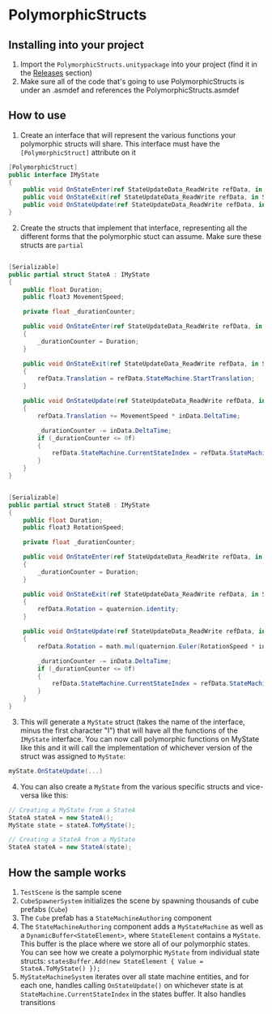 # PolymorphicStructs

## Installing into your project
1. Import the `PolymorphicStructs.unitypackage` into your project (find it in the [Releases](https://github.com/PhilSA/PolymorphicStructs/releases) section)
2. Make sure all of the code that's going to use PolymorphicStructs is under an .asmdef and references the PolymorphicStructs.asmdef

## How to use
1. Create an interface that will represent the various functions your polymorphic structs will share. This interface must have the `[PolymorphicStruct]`  attribute on it
```cs
[PolymorphicStruct]
public interface IMyState
{
    public void OnStateEnter(ref StateUpdateData_ReadWrite refData, in StateUpdateData_ReadOnly inData);
    public void OnStateExit(ref StateUpdateData_ReadWrite refData, in StateUpdateData_ReadOnly inData);
    public void OnStateUpdate(ref StateUpdateData_ReadWrite refData, in StateUpdateData_ReadOnly inData); 
}
```
2. Create the structs that implement that interface, representing all the different forms that the polymorphic stuct can assume. Make sure these structs are `partial`
```cs

[Serializable]
public partial struct StateA : IMyState
{
    public float Duration;
    public float3 MovementSpeed;

    private float _durationCounter;

    public void OnStateEnter(ref StateUpdateData_ReadWrite refData, in StateUpdateData_ReadOnly inData)
    {
        _durationCounter = Duration;
    }

    public void OnStateExit(ref StateUpdateData_ReadWrite refData, in StateUpdateData_ReadOnly inData)
    {
        refData.Translation = refData.StateMachine.StartTranslation;
    }

    public void OnStateUpdate(ref StateUpdateData_ReadWrite refData, in StateUpdateData_ReadOnly inData)
    {
        refData.Translation += MovementSpeed * inData.DeltaTime;

        _durationCounter -= inData.DeltaTime;
        if (_durationCounter <= 0f)
        {
            refData.StateMachine.CurrentStateIndex = refData.StateMachine.StateBIndex;
        }
    }
}


[Serializable]
public partial struct StateB : IMyState
{
    public float Duration;
    public float3 RotationSpeed;

    private float _durationCounter;

    public void OnStateEnter(ref StateUpdateData_ReadWrite refData, in StateUpdateData_ReadOnly inData)
    {
        _durationCounter = Duration;
    }

    public void OnStateExit(ref StateUpdateData_ReadWrite refData, in StateUpdateData_ReadOnly inData)
    {
        refData.Rotation = quaternion.identity;
    }

    public void OnStateUpdate(ref StateUpdateData_ReadWrite refData, in StateUpdateData_ReadOnly inData)
    {
        refData.Rotation = math.mul(quaternion.Euler(RotationSpeed * inData.DeltaTime), refData.Rotation);

        _durationCounter -= inData.DeltaTime;
        if (_durationCounter <= 0f)
        {
            refData.StateMachine.CurrentStateIndex = refData.StateMachine.StateCIndex;
        }
    }
}
```
3. This will generate a `MyState` struct (takes the name of the interface, minus the first character "I") that will have all the functions of the `IMyState` interface. You can now call polymorphic functions on MyState like this and it will call the implementation of whichever version of the struct was assigned to `MyState`:
```cs
myState.OnStateUpdate(...)
``` 
4. You can also create a `MyState` from the various specific structs and vice-versa like this:
```cs
// Creating a MyState from a StateA
StateA stateA = new StateA();
MyState state = stateA.ToMyState();

// Creating a StateA from a MyState
StateA stateA = new StateA(state);
```

## How the sample works
1. `TestScene` is the sample scene
2. `CubeSpawnerSystem` initializes the scene by spawning thousands of cube prefabs (`Cube`)
3. The `Cube` prefab has a `StateMachineAuthoring` component
4. The `StateMachineAuthoring` component adds a `MyStateMachine` as well as a `DynamicBuffer<StateElement>`, where `StateElement` contains a `MyState`. This buffer is the place where we store all of our polymorphic states. You can see how we create a polymorphic `MyState` from individual state structs: `statesBuffer.Add(new StateElement { Value = StateA.ToMyState() });`
5. `MyStateMachineSystem` iterates over all state machine entities, and for each one, handles calling `OnStateUpdate()` on whichever state is at `StateMachine.CurrentStateIndex` in the states buffer. It also handles transitions
